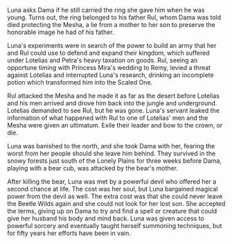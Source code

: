 Luna asks Dama if he still carried the ring she gave him when he was young. Turns out, the ring belonged to his father Rul, whom Dama was told died protecting the Mesha, a lie from a mother to her son to preserve the honorable image he had of his father.

Luna's experiments were in search of the power to build an army that her and Rul could use to defend and expand their kingdom, which suffered under Lotelias and Petra's heavy taxation on goods. Rul, seeing an opportune timing with Princess Mira's wedding to Remy, levied a threat against Lotelias and interrupted Luna's research, drinking an incomplete potion which transformed him into the Scaled One.

Rul attacked the Mesha and he made it as far as the desert before Lotelias and his men arrived and drove him back into the jungle and underground. Lotelias demanded to see Rul, but he was gone. Luna's servant leaked the information of what happened with Rul to one of Lotelias' men and the Mesha were given an ultimatum. Exile their leader and bow to the crown, or die.

Luna was banished to the north, and she took Dama with her, fearing the worst from her people should she leave him behind. They survived in the snowy  forests just south of the Lonely Plains for three weeks before Dama, playing with a bear cub, was attacked by the bear's mother.

After killing the bear, Luna was met by a powerful devil who offered her a second chance at life. The cost was her soul, but Luna bargained magical power from the devil as well. The extra cost was that she could never leave the Beetle Wilds again and she could not look for her lost son. She accepted the terms, giving up on Dama to try and find a spell or creature that could give her husband his body and mind back. Luna was given access to powerful sorcery and eventually taught herself summoning techniques, but for fifty years her efforts have been in vain.